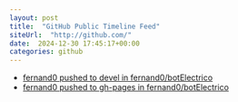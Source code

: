 ```yaml
---
layout: post
title:  "GitHub Public Timeline Feed"
siteUrl:  "http://github.com/"
date:  2024-12-30 17:45:17+00:00
categories: github
---
```

*  [fernand0 pushed to devel in fernand0/botElectrico](https://github.com/fernand0/botElectrico/compare/f484520857...bbc27de3e3)
*  [fernand0 pushed to gh-pages in fernand0/botElectrico](https://github.com/fernand0/botElectrico/compare/75e0681bcd...6c7bac819b)
